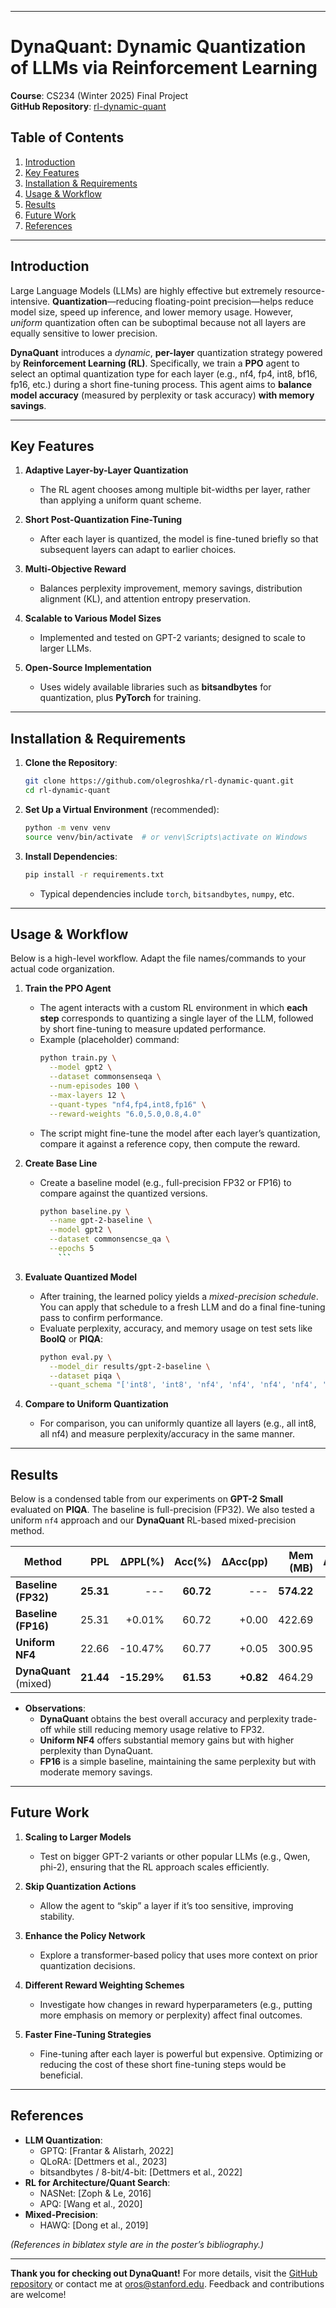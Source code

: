 
---

# DynaQuant: Dynamic Quantization of LLMs via Reinforcement Learning

**Course**: CS234 (Winter 2025) Final Project  
**GitHub Repository**: [rl-dynamic-quant](https://github.com/olegroshka/rl-dynamic-quant)  

## Table of Contents
1. [Introduction](#introduction)
2. [Key Features](#key-features)
3. [Installation & Requirements](#installation--requirements)
4. [Usage & Workflow](#usage--workflow)
5. [Results](#results)
6. [Future Work](#future-work)
7. [References](#references)

---

## Introduction

Large Language Models (LLMs) are highly effective but extremely resource-intensive. **Quantization**—reducing floating-point precision—helps reduce model size, speed up inference, and lower memory usage. However, *uniform* quantization often can be suboptimal because not all layers are equally sensitive to lower precision.

**DynaQuant** introduces a *dynamic*, **per-layer** quantization strategy powered by **Reinforcement Learning (RL)**. Specifically, we train a **PPO** agent to select an optimal quantization type for each layer (e.g., nf4, fp4, int8, bf16, fp16, etc.) during a short fine-tuning process. This agent aims to **balance model accuracy** (measured by perplexity or task accuracy) **with memory savings**.

---

## Key Features

1. **Adaptive Layer-by-Layer Quantization**  
   - The RL agent chooses among multiple bit-widths per layer, rather than applying a uniform quant scheme.

2. **Short Post-Quantization Fine-Tuning**  
   - After each layer is quantized, the model is fine-tuned briefly so that subsequent layers can adapt to earlier choices.

3. **Multi-Objective Reward**  
   - Balances perplexity improvement, memory savings, distribution alignment (KL), and attention entropy preservation.

4. **Scalable to Various Model Sizes**  
   - Implemented and tested on GPT-2 variants; designed to scale to larger LLMs.

5. **Open-Source Implementation**  
   - Uses widely available libraries such as **bitsandbytes** for quantization, plus **PyTorch** for training.

---

## Installation & Requirements

1. **Clone the Repository**:
   ```bash
   git clone https://github.com/olegroshka/rl-dynamic-quant.git
   cd rl-dynamic-quant
   ```

2. **Set Up a Virtual Environment** (recommended):
   ```bash
   python -m venv venv
   source venv/bin/activate  # or venv\Scripts\activate on Windows
   ```

3. **Install Dependencies**:
   ```bash
   pip install -r requirements.txt
   ```
   - Typical dependencies include `torch`, `bitsandbytes`, `numpy`, etc.

---

## Usage & Workflow

Below is a high-level workflow. Adapt the file names/commands to your actual code organization.

1. **Train the PPO Agent**  
   - The agent interacts with a custom RL environment in which **each step** corresponds to quantizing a single layer of the LLM, followed by short fine-tuning to measure updated performance.
   - Example (placeholder) command:
     ```bash
     python train.py \
       --model gpt2 \
       --dataset commonsenseqa \
       --num-episodes 100 \
       --max-layers 12 \
       --quant-types "nf4,fp4,int8,fp16" \
       --reward-weights "6.0,5.0,0.8,4.0"
     ```
   - The script might fine-tune the model after each layer’s quantization, compare it against a reference copy, then compute the reward.

2. **Create Base Line**  
   - Create a baseline model (e.g., full-precision FP32 or FP16) to compare against the quantized versions. 
     ```bash
     python baseline.py \
       --name gpt-2-baseline \
       --model gpt2 \
       --dataset commonsencse_qa \
       --epochs 5 
         ```

3. **Evaluate Quantized Model**  
   - After training, the learned policy yields a *mixed-precision schedule*. You can apply that schedule to a fresh LLM and do a final fine-tuning pass to confirm performance.
   - Evaluate perplexity, accuracy, and memory usage on test sets like **BoolQ** or **PIQA**:
     ```bash
     python eval.py \
       --model_dir results/gpt-2-baseline \
       --dataset piqa \
       --quant_schema "['int8', 'int8', 'nf4', 'nf4', 'nf4', 'nf4', 'fp4', 'nf4', 'fp4', 'nf4', 'fp4', 'fp4']"
     ```

4. **Compare to Uniform Quantization**  
   - For comparison, you can uniformly quantize all layers (e.g., all int8, all nf4) and measure perplexity/accuracy in the same manner.

---

## Results

Below is a condensed table from our experiments on **GPT-2 Small** evaluated on **PIQA**. The baseline is full-precision (FP32). We also tested a uniform `nf4` approach and our **DynaQuant** RL-based mixed-precision method.

| **Method**          | **PPL**  | **ΔPPL(\%)** | **Acc(\%)** | **ΔAcc(pp)** | **Mem (MB)** | **ΔMem(\%)** |
|---------------------|---------:|-------------:|------------:|-------------:|-------------:|-------------:|
| **Baseline (FP32)** | **25.31** | ---          | **60.72**   | ---          | **574.22**   | ---          |
| **Baseline (FP16)** | 25.31     | +0.01\%      | 60.72       | +0.00        | 422.69       | -26.38\%     |
| **Uniform NF4**     | 22.66     | -10.47\%     | 60.77       | +0.05        | 300.95       | -47.60\%     |
| **DynaQuant** (mixed) | **21.44** | **-15.29\%** | **61.53**   | **+0.82**    | 464.29       | -19.14\%     |

- **Observations**:
  - **DynaQuant** obtains the best overall accuracy and perplexity trade-off while still reducing memory usage relative to FP32.
  - **Uniform NF4** offers substantial memory gains but with higher perplexity than DynaQuant.
  - **FP16** is a simple baseline, maintaining the same perplexity but with moderate memory savings.

---

## Future Work

1. **Scaling to Larger Models**  
   - Test on bigger GPT-2 variants or other popular LLMs (e.g., Qwen, phi-2), ensuring that the RL approach scales efficiently.

2. **Skip Quantization Actions**  
   - Allow the agent to “skip” a layer if it’s too sensitive, improving stability.

3. **Enhance the Policy Network**  
   - Explore a transformer-based policy that uses more context on prior quantization decisions.

4. **Different Reward Weighting Schemes**  
   - Investigate how changes in reward hyperparameters (e.g., putting more emphasis on memory or perplexity) affect final outcomes.

5. **Faster Fine-Tuning Strategies**  
   - Fine-tuning after each layer is powerful but expensive. Optimizing or reducing the cost of these short fine-tuning steps would be beneficial.

---

## References

- **LLM Quantization**: 
  - GPTQ: [Frantar & Alistarh, 2022]  
  - QLoRA: [Dettmers et al., 2023]  
  - bitsandbytes / 8-bit/4-bit: [Dettmers et al., 2022]
- **RL for Architecture/Quant Search**:  
  - NASNet: [Zoph & Le, 2016]  
  - APQ: [Wang et al., 2020]  
- **Mixed-Precision**:  
  - HAWQ: [Dong et al., 2019]

*(References in biblatex style are in the poster’s bibliography.)*

---

**Thank you for checking out DynaQuant!** For more details, visit the [GitHub repository](https://github.com/olegroshka/rl-dynamic-quant) or contact me at [oros@stanford.edu](mailto:oros@stanford.edu). Feedback and contributions are welcome!